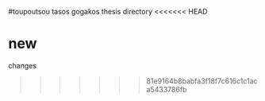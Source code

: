 #toupoutsou
tasos gogakos 
thesis directory
<<<<<<< HEAD

new
=======
changes
>>>>>>> 81e9164b8babfa3f18f7c616c1c1aca5433786fb
